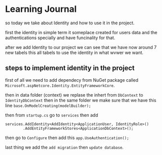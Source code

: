 # Learning Journal
so today we take about Identity and how to use it in the project.

first the identity in simple term it someplace created for users data and the authentications specially and have funcinality for that.


after we add Identity to our project we can see that we have now around 7 new tabels this all tabels to use the identity in what wvwer we want.

## steps to implement identity  in the project


first of all we need to add dependecy from NuGet package called `Microsoft.aspNetcore.Identity.EntityFrameworkCore`.

then in data folder (context) we replase the inhert from `DbContext` to `IdentityDbContext` then in the same folder we make sure that we have this line `base.OnModelCreating(modelBuilder);`

then from `startup.cs` go to `services` then add 
```
services.AddIdentity<AddIdentity<ApplicationUser, IdentityRole>()
        .AddEntityFrameworkStores<ApplicationDbContext>();
```
then go to  `Configure` then add this `app.UseAuthentication();` 

 last thing we add the `add migration` then `update database`.
